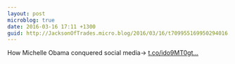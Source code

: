 ```yaml
---
layout: post
microblog: true
date: 2016-03-16 17:11 +1300
guid: http://JacksonOfTrades.micro.blog/2016/03/16/t709955169950294016.html
---
```

How Michelle Obama conquered social media→ [t.co/ido9MT0gt...](https://t.co/ido9MT0gtj)
